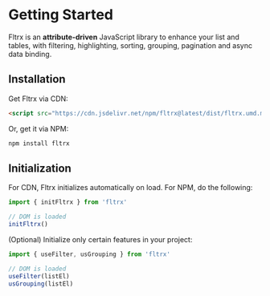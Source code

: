 # Getting Started

Fltrx is an **attribute-driven** JavaScript library to enhance your list and tables, with filtering, highlighting, sorting, grouping, pagination and async data binding.

## Installation

Get Fltrx via CDN:

```html
<script src="https://cdn.jsdelivr.net/npm/fltrx@latest/dist/fltrx.umd.min.js"></script>
```

Or, get it via NPM:

```bash
npm install fltrx
```

## Initialization

For CDN, Fltrx initializes automatically on load. For NPM, do the following:

```js
import { initFltrx } from 'fltrx'

// DOM is loaded
initFltrx()
```

(Optional) Initialize only certain features in your project:

```js
import { useFilter, usGrouping } from 'fltrx'

// DOM is loaded
useFilter(listEl)
usGrouping(listEl)
```
